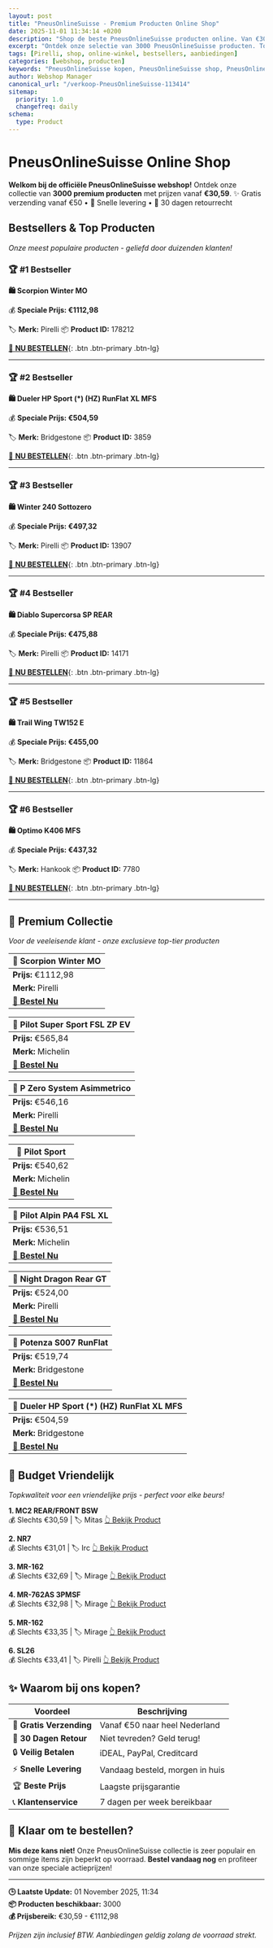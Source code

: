 ```yaml
---
layout: post
title: "PneusOnlineSuisse - Premium Producten Online Shop"
date: 2025-11-01 11:34:14 +0200
description: "Shop de beste PneusOnlineSuisse producten online. Van €30,59 tot €1112,98. Gratis verzending, 30 dagen retour en de laagste prijsgarantie."
excerpt: "Ontdek onze selectie van 3000 PneusOnlineSuisse producten. Topkwaliteit, scherpe prijzen en snelle levering."
tags: [Pirelli, shop, online-winkel, bestsellers, aanbiedingen]
categories: [webshop, producten]
keywords: "PneusOnlineSuisse kopen, PneusOnlineSuisse shop, PneusOnlineSuisse aanbieding, online winkel"
author: Webshop Manager
canonical_url: "/verkoop-PneusOnlineSuisse-113414"
sitemap:
  priority: 1.0
  changefreq: daily
schema:
  type: Product
---
```


# PneusOnlineSuisse Online Shop

**Welkom bij de officiële PneusOnlineSuisse webshop!** Ontdek onze collectie van **3000 premium producten** 
met prijzen vanaf **€30,59**. ✨ Gratis verzending vanaf €50 • 🚚 Snelle levering • 💯 30 dagen retourrecht

## Bestsellers & Top Producten

*Onze meest populaire producten - geliefd door duizenden klanten!*

### 🏆 #1 Bestseller

**🛍️ Scorpion Winter MO**

💰 **Speciale Prijs: €1112,98**

🏷️ **Merk:** Pirelli
📦 **Product ID:** 178212

[🛒 **NU BESTELLEN**](https://www.banden-pneus-online.nl/tradetracker/?tt=3935_410262_69238_&r=https%3A%2F%2Fwww.banden-pneus-online.nl%2Fautoband%2Fpirelli%2Fscorpion-winter%2F325-55-r22-116-h-mo-d-d-72-a.html%3FpartnerDomain%3Dtrade-tracker-nl%26at_medium%3DTradeTracker%26at_campaign%3DAL-87){: .btn .btn-primary .btn-lg}

---

### 🏆 #2 Bestseller

**🛍️ Dueler HP Sport (\*) (HZ) RunFlat XL MFS**

💰 **Speciale Prijs: €504,59**

🏷️ **Merk:** Bridgestone
📦 **Product ID:** 3859

[🛒 **NU BESTELLEN**](https://www.banden-pneus-online.nl/tradetracker/?tt=3935_410262_69238_&r=https%3A%2F%2Fwww.banden-pneus-online.nl%2Fautoband%2Fbridgestone%2Fdueler-hp-sport%2F255-50-r19-107-v-xl-mfs-runflat-bmw-hz-d-c-73-b.html%3FpartnerDomain%3Dtrade-tracker-nl%26at_medium%3DTradeTracker%26at_campaign%3DAL-87){: .btn .btn-primary .btn-lg}

---

### 🏆 #3 Bestseller

**🛍️ Winter 240 Sottozero**

💰 **Speciale Prijs: €497,32**

🏷️ **Merk:** Pirelli
📦 **Product ID:** 13907

[🛒 **NU BESTELLEN**](https://www.banden-pneus-online.nl/tradetracker/?tt=3935_410262_69238_&r=https%3A%2F%2Fwww.banden-pneus-online.nl%2Fautoband%2Fpirelli%2Fwinter-240-sottozero%2F305-35-r20-104-v-d-c-73-b.html%3FpartnerDomain%3Dtrade-tracker-nl%26at_medium%3DTradeTracker%26at_campaign%3DAL-87){: .btn .btn-primary .btn-lg}

---

### 🏆 #4 Bestseller

**🛍️ Diablo Supercorsa SP REAR**

💰 **Speciale Prijs: €475,88**

🏷️ **Merk:** Pirelli
📦 **Product ID:** 14171

[🛒 **NU BESTELLEN**](https://www.banden-pneus-online.nl/tradetracker/?tt=3935_410262_69238_&r=https%3A%2F%2Fwww.banden-pneus-online.nl%2Fmotorband%2Fpirelli%2Fdiablo-supercorsa-sp%2F180-55-r17-tl-73-w-rear.html%3FpartnerDomain%3Dtrade-tracker-nl%26at_medium%3DTradeTracker%26at_campaign%3DAL-87){: .btn .btn-primary .btn-lg}

---

### 🏆 #5 Bestseller

**🛍️ Trail Wing TW152 E**

💰 **Speciale Prijs: €455,00**

🏷️ **Merk:** Bridgestone
📦 **Product ID:** 11864

[🛒 **NU BESTELLEN**](https://www.banden-pneus-online.nl/tradetracker/?tt=3935_410262_69238_&r=https%3A%2F%2Fwww.banden-pneus-online.nl%2Fmotorband%2Fbridgestone%2Ftrail-wing-tw152%2F150-70-17-tl-69-h-e.html%3FpartnerDomain%3Dtrade-tracker-nl%26at_medium%3DTradeTracker%26at_campaign%3DAL-87){: .btn .btn-primary .btn-lg}

---

### 🏆 #6 Bestseller

**🛍️ Optimo K406 MFS**

💰 **Speciale Prijs: €437,32**

🏷️ **Merk:** Hankook
📦 **Product ID:** 7780

[🛒 **NU BESTELLEN**](https://www.banden-pneus-online.nl/tradetracker/?tt=3935_410262_69238_&r=https%3A%2F%2Fwww.banden-pneus-online.nl%2Fautoband%2Fhankook%2Foptimo-k406%2F255-60-r18-108-h-mfs-c-d-71-b.html%3FpartnerDomain%3Dtrade-tracker-nl%26at_medium%3DTradeTracker%26at_campaign%3DAL-87){: .btn .btn-primary .btn-lg}

---

## 💎 Premium Collectie

*Voor de veeleisende klant - onze exclusieve top-tier producten*

| 🌟 **Scorpion Winter MO** |
|---|
| **Prijs:** €1112,98 |
| **Merk:** Pirelli |
| [🛒 **Bestel Nu**](https://www.banden-pneus-online.nl/tradetracker/?tt=3935_410262_69238_&r=https%3A%2F%2Fwww.banden-pneus-online.nl%2Fautoband%2Fpirelli%2Fscorpion-winter%2F325-55-r22-116-h-mo-d-d-72-a.html%3FpartnerDomain%3Dtrade-tracker-nl%26at_medium%3DTradeTracker%26at_campaign%3DAL-87) |

| 🌟 **Pilot Super Sport FSL ZP EV** |
|---|
| **Prijs:** €565,84 |
| **Merk:** Michelin |
| [🛒 **Bestel Nu**](https://www.banden-pneus-online.nl/tradetracker/?tt=3935_410262_69238_&r=https%3A%2F%2Fwww.banden-pneus-online.nl%2Fautoband%2Fmichelin%2Fpilot-super-sport%2F335-25-r20-99-y-zp-fsl-ev-d-c-74-b.html%3FpartnerDomain%3Dtrade-tracker-nl%26at_medium%3DTradeTracker%26at_campaign%3DAL-87) |

| 🌟 **P Zero System Asimmetrico** |
|---|
| **Prijs:** €546,16 |
| **Merk:** Pirelli |
| [🛒 **Bestel Nu**](https://www.banden-pneus-online.nl/tradetracker/?tt=3935_410262_69238_&r=https%3A%2F%2Fwww.banden-pneus-online.nl%2Fautoband%2Fpirelli%2Fp-zero-system-asimmetrico%2F335-30-r18-102-y-d-b-74-b.html%3FpartnerDomain%3Dtrade-tracker-nl%26at_medium%3DTradeTracker%26at_campaign%3DAL-87) |

| 🌟 **Pilot Sport** |
|---|
| **Prijs:** €540,62 |
| **Merk:** Michelin |
| [🛒 **Bestel Nu**](https://www.banden-pneus-online.nl/tradetracker/?tt=3935_410262_69238_&r=https%3A%2F%2Fwww.banden-pneus-online.nl%2Fautoband%2Fmichelin%2Fpilot-sport%2F255-50-r16-99-y.html%3FpartnerDomain%3Dtrade-tracker-nl%26at_medium%3DTradeTracker%26at_campaign%3DAL-87) |

| 🌟 **Pilot Alpin PA4 FSL XL** |
|---|
| **Prijs:** €536,51 |
| **Merk:** Michelin |
| [🛒 **Bestel Nu**](https://www.banden-pneus-online.nl/tradetracker/?tt=3935_410262_69238_&r=https%3A%2F%2Fwww.banden-pneus-online.nl%2Fautoband%2Fmichelin%2Fpilot-alpin-pa4%2F305-30-r20-103-w-xl-fsl-c-c-74-b.html%3FpartnerDomain%3Dtrade-tracker-nl%26at_medium%3DTradeTracker%26at_campaign%3DAL-87) |

| 🌟 **Night Dragon Rear GT** |
|---|
| **Prijs:** €524,00 |
| **Merk:** Pirelli |
| [🛒 **Bestel Nu**](https://www.banden-pneus-online.nl/tradetracker/?tt=3935_410262_69238_&r=https%3A%2F%2Fwww.banden-pneus-online.nl%2Fmotorband%2Fpirelli%2Fnight-dragon-rear%2Fmt90-b16-tl-74-h-gt.html%3FpartnerDomain%3Dtrade-tracker-nl%26at_medium%3DTradeTracker%26at_campaign%3DAL-87) |

| 🌟 **Potenza S007 RunFlat** |
|---|
| **Prijs:** €519,74 |
| **Merk:** Bridgestone |
| [🛒 **Bestel Nu**](https://www.banden-pneus-online.nl/tradetracker/?tt=3935_410262_69238_&r=https%3A%2F%2Fwww.banden-pneus-online.nl%2Fautoband%2Fbridgestone%2Fpotenza-s007%2F245-35-r20-91-y-runflat-e-c-71-b.html%3FpartnerDomain%3Dtrade-tracker-nl%26at_medium%3DTradeTracker%26at_campaign%3DAL-87) |

| 🌟 **Dueler HP Sport (\*) (HZ) RunFlat XL MFS** |
|---|
| **Prijs:** €504,59 |
| **Merk:** Bridgestone |
| [🛒 **Bestel Nu**](https://www.banden-pneus-online.nl/tradetracker/?tt=3935_410262_69238_&r=https%3A%2F%2Fwww.banden-pneus-online.nl%2Fautoband%2Fbridgestone%2Fdueler-hp-sport%2F255-50-r19-107-v-xl-mfs-runflat-bmw-hz-d-c-73-b.html%3FpartnerDomain%3Dtrade-tracker-nl%26at_medium%3DTradeTracker%26at_campaign%3DAL-87) |

## 💝 Budget Vriendelijk

*Topkwaliteit voor een vriendelijke prijs - perfect voor elke beurs!*

**1. MC2 REAR/FRONT BSW**  
💰 Slechts €30,59 | 🏷️ Mitas
[👆 Bekijk Product](https://www.banden-pneus-online.nl/tradetracker/?tt=3935_410262_69238_&r=https%3A%2F%2Fwww.banden-pneus-online.nl%2Fmotorband%2Fmitas%2Fmc2%2F2.25-16-tt-38-j-bsw-rear-front.html%3FpartnerDomain%3Dtrade-tracker-nl%26at_medium%3DTradeTracker%26at_campaign%3DAL-87)

**2. NR7**  
💰 Slechts €31,01 | 🏷️ Irc
[👆 Bekijk Product](https://www.banden-pneus-online.nl/tradetracker/?tt=3935_410262_69238_&r=https%3A%2F%2Fwww.banden-pneus-online.nl%2Fmotorband%2Firc%2Fnr7%2F2.00-19-tt-24-j.html%3FpartnerDomain%3Dtrade-tracker-nl%26at_medium%3DTradeTracker%26at_campaign%3DAL-87)

**3. MR-162**  
💰 Slechts €32,69 | 🏷️ Mirage
[👆 Bekijk Product](https://www.banden-pneus-online.nl/tradetracker/?tt=3935_410262_69238_&r=https%3A%2F%2Fwww.banden-pneus-online.nl%2Fautoband%2Fmirage%2Fmr-162%2F155-65-r13-73-t-d-d-70-b.html%3FpartnerDomain%3Dtrade-tracker-nl%26at_medium%3DTradeTracker%26at_campaign%3DAL-87)

**4. MR-762AS 3PMSF**  
💰 Slechts €32,98 | 🏷️ Mirage
[👆 Bekijk Product](https://www.banden-pneus-online.nl/tradetracker/?tt=3935_410262_69238_&r=https%3A%2F%2Fwww.banden-pneus-online.nl%2Fautoband%2Fmirage%2Fmr-762as%2F155-65-r13-73-t-e-c-71-b.html%3FpartnerDomain%3Dtrade-tracker-nl%26at_medium%3DTradeTracker%26at_campaign%3DAL-87)

**5. MR-162**  
💰 Slechts €33,35 | 🏷️ Mirage
[👆 Bekijk Product](https://www.banden-pneus-online.nl/tradetracker/?tt=3935_410262_69238_&r=https%3A%2F%2Fwww.banden-pneus-online.nl%2Fautoband%2Fmirage%2Fmr-162%2F155-65-r14-75-t-d-d-70-b.html%3FpartnerDomain%3Dtrade-tracker-nl%26at_medium%3DTradeTracker%26at_campaign%3DAL-87)

**6. SL26**  
💰 Slechts €33,41 | 🏷️ Pirelli
[👆 Bekijk Product](https://www.banden-pneus-online.nl/tradetracker/?tt=3935_410262_69238_&r=https%3A%2F%2Fwww.banden-pneus-online.nl%2Fmotorband%2Fpirelli%2Fsl26%2F100-90-10-tl-56-j.html%3FpartnerDomain%3Dtrade-tracker-nl%26at_medium%3DTradeTracker%26at_campaign%3DAL-87)

## ✨ Waarom bij ons kopen?

| Voordeel | Beschrijving |
|----------|-------------|
| 🚚 **Gratis Verzending** | Vanaf €50 naar heel Nederland |
| 💯 **30 Dagen Retour** | Niet tevreden? Geld terug! |
| 🔒 **Veilig Betalen** | iDEAL, PayPal, Creditcard |
| ⚡ **Snelle Levering** | Vandaag besteld, morgen in huis |
| 🏆 **Beste Prijs** | Laagste prijsgarantie |
| 📞 **Klantenservice** | 7 dagen per week bereikbaar |

## 🎯 Klaar om te bestellen?

**Mis deze kans niet!** Onze PneusOnlineSuisse collectie is zeer populair en sommige items zijn beperkt op voorraad. 
**Bestel vandaag nog** en profiteer van onze speciale actieprijzen!

---

**🕒 Laatste Update:** 01 November 2025, 11:34  
**📦 Producten beschikbaar:** 3000  
**💰 Prijsbereik:** €30,59 - €1112,98  

*Prijzen zijn inclusief BTW. Aanbiedingen geldig zolang de voorraad strekt.*
